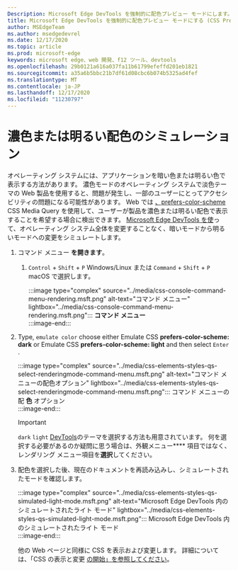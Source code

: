 ```yaml
---
Description: Microsoft Edge DevTools を強制的に配色プレビュー モードにします。
title: Microsoft Edge DevTools を強制的に配色プレビュー モードにする (CSS Prefers Color Scheme)
author: MSEdgeTeam
ms.author: msedgedevrel
ms.date: 12/17/2020
ms.topic: article
ms.prod: microsoft-edge
keywords: microsoft edge、web 開発、f12 ツール、devtools
ms.openlocfilehash: 29b0121a616a037fa11b61799efeffd201eb1821
ms.sourcegitcommit: a35a6b5bbc21b7df61d08cbc6b074b5325ad4fef
ms.translationtype: MT
ms.contentlocale: ja-JP
ms.lasthandoff: 12/17/2020
ms.locfileid: "11230797"
---
```

# 濃色または明るい配色のシミュレーション  

オペレーティング システムには、アプリケーションを暗い色または明るい色で表示する方法があります。  濃色モードのオペレーティング システムで淡色テーマの Web 製品を使用すると、問題が発生し、一部のユーザーにとってアクセシビリティの問題になる可能性があります。  Web では [、prefers-color-scheme][MDNPrefersColorScheme] CSS Media Query を使用して、ユーザーが製品を濃色または明るい配色で表示することを希望する場合に検出できます。  [Microsoft Edge DevTools を使][DevtoolsGuideChromiumMain]って、オペレーティング システム全体を変更することなく、暗いモードから明るいモードへの変更をシミュレートします。  

1.  コマンド メニュー **を開きます**。  
    1.  `Control` + `Shift` + `P` Windows/Linux または `Command` + `Shift` + `P` macOS で選択します。  
        
        :::image type="complex" source="../media/css-console-command-menu-rendering.msft.png" alt-text="コマンド メニュー" lightbox="../media/css-console-command-menu-rendering.msft.png":::
           **コマンド メニュー**  
        :::image-end:::  
        
1.  Type, `emulate color` choose either Emulate CSS **prefers-color-scheme: dark** or Emulate CSS **prefers-color-scheme: light** and then select `Enter` .  
    
    :::image type="complex" source="../media/css-elements-styles-qs-select-renderingmode-command-menu.msft.png" alt-text="コマンド メニューの配色オプション" lightbox="../media/css-elements-styles-qs-select-renderingmode-command-menu.msft.png":::
       コマンド メニューの配 **色** オプション  
    :::image-end:::  
    
    > [!IMPORTANT]
    > `dark` `light` [DevTools][DevtoolsGuideChromiumCustomizeDarkTheme]のテーマを選択する方法も用意されています。  何を選択する必要があるのか疑問に思う場合は、外観メニュー**** 項目ではなく、レンダリング メニュー項目を**選択**してください。  

1.  配色を選択した後、現在のドキュメントを再読み込みし、シミュレートされたモードを確認します。  
    
    :::image type="complex" source="../media/css-elements-styles-qs-simulated-light-mode.msft.png" alt-text="Microsoft Edge DevTools 内のシミュレートされたライト モード" lightbox="../media/css-elements-styles-qs-simulated-light-mode.msft.png":::
       Microsoft Edge DevTools 内のシミュレートされたライト モード  
    :::image-end:::  
    
    他の Web ページと同様に CSS を表示および変更します。  詳細については、「CSS の表示と変更 [の開始」を参照してください][DevtoolsGuideChromiumCssIndex]。  

<!-- links -->  

[DevtoolsGuideChromiumMain]: ../index.md "Microsoft Edge (Chromium) 開発者ツール | Microsoft Docs"  
[DevtoolsGuideChromiumCustomizeDarkTheme]: ../customize/dark-theme.md "Microsoft Edge DevTools で濃色テーマを有効にする |Microsoft Docs"
[DevtoolsGuideChromiumCssIndex]: ../css/index.md "CSS の表示と変更を開始する |Microsoft Docs"  

[MDNPrefersColorScheme]: https://developer.mozilla.org/docs/Web/CSS/@media/prefers-color-scheme "prefers-color-scheme |MDN"  
